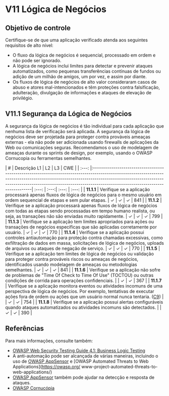 # V11 Lógica de Negócios

## Objetivo de controle

Certifique-se de que uma aplicação verificado atenda aos seguintes requisitos de alto nível:

* O fluxo da lógica de negócios é sequencial, processado em ordem e não pode ser ignorado.
* A lógica de negócios inclui limites para detectar e prevenir ataques automatizados, como pequenas transferências contínuas de fundos ou adição de um milhão de amigos, um por vez, e assim por diante.
* Os fluxos de lógica de negócios de alto valor consideraram casos de abuso e atores mal-intencionados e têm proteções contra falsificação, adulteração, divulgação de informações e ataques de elevação de privilégio.

## V11.1 Segurança da Lógica de Negócios

A segurança da lógica de negócios é tão individual para cada aplicação que nenhuma lista de verificação será aplicada. A segurança da lógica de negócios deve ser projetada para proteger contra prováveis ameaças externas - ela não pode ser adicionada usando firewalls de aplicações da Web ou comunicações seguras. Recomendamos o uso de modelagem de ameaças durante os sprints de design, por exemplo, usando o OWASP Cornucopia ou ferramentas semelhantes.

| # | Descrição  L1 | L2 | L3 | CWE |
| :---: |:------------------------------------------------------------------------------------------------------------------------------------------------------------------------------------------------------------------------------------------------------------------------------------------| :---: | :---:| :---: | :---: |
| **11.1.1** | Verifique se a aplicação processará apenas fluxos de lógica de negócios para o mesmo usuário em ordem sequencial de etapas e sem pular etapas. | ✓ | ✓ | ✓ | 841 |
| **11.1.2** | Verifique se a aplicação processará apenas fluxos de lógica de negócios com todas as etapas sendo processadas em tempo humano realista, ou seja, as transações não são enviadas muito rapidamente. | ✓ | ✓ | ✓ | 799 |
| **11.1.3** | Verifique se a aplicação tem limites apropriados para ações ou transações de negócios específicas que são aplicadas corretamente por usuário. | ✓ | ✓ | ✓ | 770 |
| **11.1.4** | Verifique se a aplicação possui controles antiautomação para proteção contra chamadas excessivas, como exfiltração de dados em massa, solicitações de lógica de negócios, uploads de arquivos ou ataques de negação de serviço. | ✓ | ✓ | ✓ | 770 |
| **11.1.5** | Verifique se a aplicação tem limites de lógica de negócios ou validação para proteger contra prováveis riscos ou ameaças de negócios, identificados usando modelagem de ameaças ou metodologias semelhantes. | ✓ | ✓ | ✓ | 841 |
| **11.1.6** | Verifique se a aplicação não sofre de problemas de "Time Of Check to Time Of Use" (TOCTOU) ou outras condições de corrida para operações confidenciais. | | ✓ | ✓ | 367 |
| **11.1.7** | Verifique se a aplicação monitora eventos ou atividades incomuns de uma perspectiva de lógica de negócios. Por exemplo, tentativas de executar ações fora de ordem ou ações que um usuário normal nunca tentaria. ([C9](https://owasp.org/www-project-proactive-controls/#div-numbering)) | | ✓ | ✓ | 754 |
| **11.1.8** | Verifique se a aplicação possui alertas configuráveis quando ataques automatizados ou atividades incomuns são detectados. | | ✓ | ✓ | 390 |

## Referências

Para mais informações, consulte também:

* [OWASP Web Security Testing Guide 4.1: Business Logic Testing](https://owasp.org/www-project-web-security-testing-guide/v41/4-Web_Application_Security_Testing/10-Business_Logic_Testing/README.html)
* A anti-automação pode ser alcançada de várias maneiras, incluindo o uso de [OWASP AppSensor](https://github.com/jtmelton/appsensor) e [OWASP Automated Threats to Web Applications](https://owasp.org/ www-project-automated-threats-to-web-applications/)
* [OWASP AppSensor](https://github.com/jtmelton/appsensor) também pode ajudar na detecção e resposta de ataques.
* [OWASP Cornucópia](https://owasp.org/www-project-cornucopia/)
